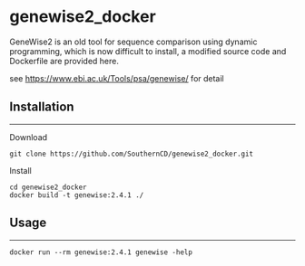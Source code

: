 # genewise2_docker
GeneWise2 is an old tool for sequence comparison using dynamic programming, which is now difficult to install, a modified source code and Dockerfile are provided here.

see https://www.ebi.ac.uk/Tools/psa/genewise/ for detail

## Installation
---

Download
```
git clone https://github.com/SouthernCD/genewise2_docker.git
```

Install
```
cd genewise2_docker
docker build -t genewise:2.4.1 ./
```

## Usage
---

```
docker run --rm genewise:2.4.1 genewise -help
```



